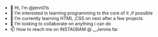 - 👋 Hi, I’m @jenn01s
- 👀 I’m interested in learning programming to the core of it ,if possible
- 🌱 I’m currently learning HTML ,CSS on next after a few projects
- 💞️ I’m looking to collaborate on anything i can do
- 📫 How to reach me on INSTAGRAM @ __Jennie.far

<!---
jenn01s/jenn01s is a ✨ special ✨ repository because its `README.md` (this file) appears on your GitHub profile.
You can click the Preview link to take a look at your changes.
--->
